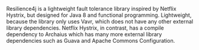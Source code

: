 Resilience4j is a lightweight fault tolerance library inspired by Netflix Hystrix, but designed for Java 8 and functional programming. 
Lightweight, because the library only uses Vavr, which does not have any other external library dependencies. 
Netflix Hystrix, in contrast, has a compile dependency to Archaius which has many more external library dependencies such as Guava and Apache Commons Configuration.
